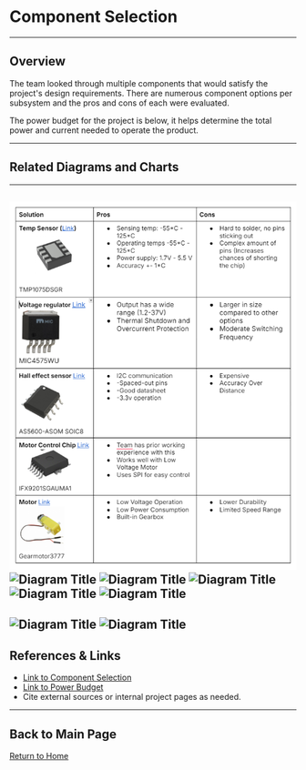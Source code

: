 #  **Component Selection**

---

##  **Overview**  
The team looked through multiple components that would satisfy the project's design requirements. There are numerous component options per subsystem and the pros and cons of each were evaluated. 

The power budget for the project is below, it helps determine the total power and current needed to operate the product. 

---

##  **Related Diagrams and Charts**  

---
![Diagram Title](./image/304-Component-Selection-1.png)
![Diagram Title](./image/304-Component-Selection-2.png)
![Diagram Title](./image/304-Component-Selection-3.png)
![Diagram Title](./image/304-Component-Selection-4.png)
![Diagram Title](./image/304-Component-Selection-5.png)
![Diagram Title](./image/304-Component-Selection-6.png)
---
![Diagram Title](./image/Power-Budget1.png)
![Diagram Title](./image/Power-Budget2.png)
---

##  **References & Links**  
- [Link to Component Selection](https://docs.google.com/document/d/1kWYuAGZ4DDEa-Eb_hZqsf3toUmlS0YjSmsRxY7EymRY/edit?tab=t.0#heading=h.d3d2zocmnw0i)
- [Link to Power Budget](https://docs.google.com/spreadsheets/d/1ak7A8Na6I4434-JXlQxHVtz957ucP1a1/edit?gid=1452261071#gid=1452261071)
- Cite external sources or internal project pages as needed.  

---

##  **Back to Main Page**  
[ Return to Home](./index.md)
